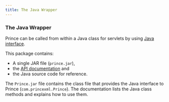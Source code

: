 ```yaml
---
title: The Java Wrapper
---
```


### The Java Wrapper

Prince can be called from within a Java class for servlets by using [Java interface](wrappers.md#wrapper-java).

This package contains:

-   A single JAR file (`prince.jar`),
-   the [API documentation](wrappers/java/doc/index.md) and
-   the Java source code for reference.

The `Prince.jar` file contains the class file that provides the Java interface to Prince (`com.princexml.Prince`). The documentation lists the Java class methods and explains how to use them.


